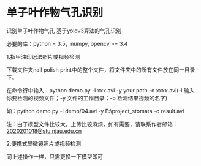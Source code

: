 # 单子叶作物气孔识别
识别单子叶作物气孔
基于yolov3算法的气孔识别

必要的库：python = 3.5，numpy, opencv >= 3.4

1.指甲油印记法照片或视频检测<p>
下载文件夹nail polish print中的整个文件，将文件夹中的所有文件放在同一目录下。<p>
在命令行中输入：python demo.py -i xxx.avi -y your path -o xxxx.avi(-i 输入你要检测的视频文件；-y 文件的工作目录；-o 检测结果视频的名字)<p>
如：python demo.py -i demo/04.avi -y F:\project_stomata -o result.avi<p>
注：由于模型文件比较大，上传比较麻烦，如有需要，请联系作者邮箱：2020201018@stu.njau.edu.cn<p>

2.便携式显微镜照片或视频检测<p>
同上述操作一样，只需更换一下模型即可<p>
